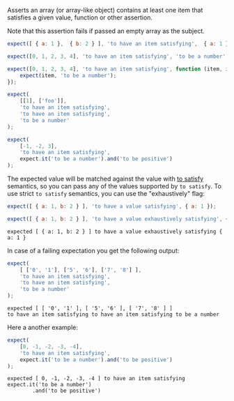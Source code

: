 Asserts an array (or array-like object) contains at least one item that satisfies
a given value, function or other assertion.

Note that this assertion fails if passed an empty array as the subject.

```javascript
expect([ { a: 1 },  { b: 2 } ], 'to have an item satisfying',  { a: 1 } );

expect([0, 1, 2, 3, 4], 'to have an item satisfying', 'to be a number');

expect([0, 1, 2, 3, 4], 'to have an item satisfying', function (item, index) {
    expect(item, 'to be a number');
});

expect(
    [[1], ['foo']],
    'to have an item satisfying',
    'to have an item satisfying',
    'to be a number'
);

expect(
    [-1, -2, 3],
    'to have an item satisfying',
    expect.it('to be a number').and('to be positive')
);
```

The expected value will be matched against the value with
[to satisfy](/assertions/any/to-satisfy/) semantics, so you can pass any of the
values supported by `to satisfy`. To use strict `to satisfy` semantics, you can
use the "exhaustively" flag:

```javascript
expect([ { a: 1, b: 2 } ], 'to have a value satisfying', { a: 1 });
```

```javascript
expect([ { a: 1, b: 2 } ], 'to have a value exhaustively satisfying', { a: 1 });
```

```output
expected [ { a: 1, b: 2 } ] to have a value exhaustively satisfying { a: 1 }
```

In case of a failing expectation you get the following output:

```javascript
expect(
    [ ['0', '1'], ['5', '6'], ['7', '8'] ],
    'to have an item satisfying',
    'to have an item satisfying',
    'to be a number'
);
```

```output
expected [ [ '0', '1' ], [ '5', '6' ], [ '7', '8' ] ]
to have an item satisfying to have an item satisfying to be a number
```

Here a another example:

```javascript
expect(
    [0, -1, -2, -3, -4],
    'to have an item satisfying',
    expect.it('to be a number').and('to be positive')
);
```

```output
expected [ 0, -1, -2, -3, -4 ] to have an item satisfying
expect.it('to be a number')
        .and('to be positive')
```
